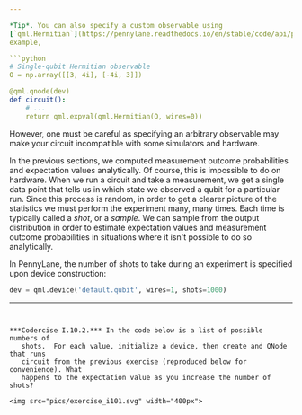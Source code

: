 ```yaml
---

*Tip*. You can also specify a custom observable using
[`qml.Hermitian`](https://pennylane.readthedocs.io/en/stable/code/api/pennylane.Hermitian.html). For
example,

```python
# Single-qubit Hermitian observable   
O = np.array([[3, 4i], [-4i, 3]])

@qml.qnode(dev)
def circuit():
    # ...
    return qml.expval(qml.Hermitian(O, wires=0)) 

```

However, one must be careful as specifying an arbitrary observable may make your
circuit incompatible with some simulators and hardware.


In the previous sections, we computed measurement outcome probabilities and
expectation values analytically. Of course, this is impossible to do on
hardware. When we run a circuit and take a measurement, we get a single data
point that tells us in which state we observed a qubit for a particular
run. Since this process is random, in order to get a clearer picture of the
statistics we must perform the experiment many, many times. Each time is
typically called a *shot*, or a *sample*. We can sample from the output
distribution in order to estimate expectation values and measurement outcome
probabilities in situations where it isn't possible to do so analytically.

In PennyLane, the number of shots to take during an experiment is specified upon
device construction:

```python
dev = qml.device('default.qubit', wires=1, shots=1000)
```

---
```


***Codercise I.10.2.*** In the code below is a list of possible numbers of
   shots.  For each value, initialize a device, then create and QNode that runs
   circuit from the previous exercise (reproduced below for convenience). What
   happens to the expectation value as you increase the number of shots?

<img src="pics/exercise_i101.svg" width="400px">